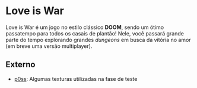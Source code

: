 # Love is War

Love is War é um jogo no estilo clássico **DOOM**, sendo um ótimo
passatempo para todos os casais de plantão! Nele, você passará grande
parte do tempo explorando grandes *dungeons* em busca da vitória no amor
(em breve uma versão multiplayer).

## Externo

- [p0ss](https://opengameart.org/content/117-stone-wall-tilable-textures-in-8-themes): Algumas texturas utilizadas na fase de teste
